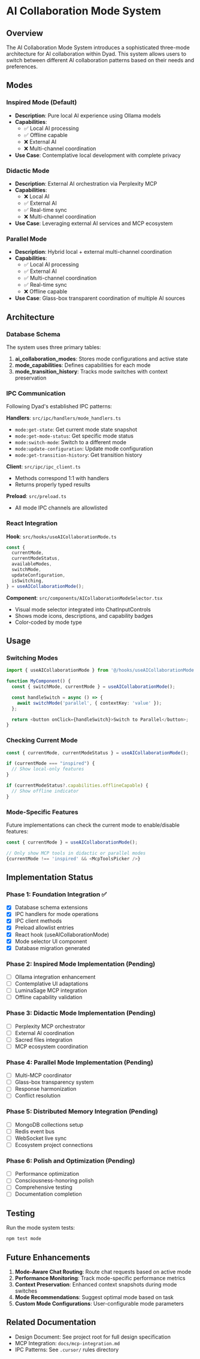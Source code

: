 # AI Collaboration Mode System

## Overview

The AI Collaboration Mode System introduces a sophisticated three-mode architecture for AI collaboration within Dyad. This system allows users to switch between different AI collaboration patterns based on their needs and preferences.

## Modes

### Inspired Mode (Default)

- **Description**: Pure local AI experience using Ollama models
- **Capabilities**:
  - ✅ Local AI processing
  - ✅ Offline capable
  - ❌ External AI
  - ❌ Multi-channel coordination
- **Use Case**: Contemplative local development with complete privacy

### Didactic Mode

- **Description**: External AI orchestration via Perplexity MCP
- **Capabilities**:
  - ❌ Local AI
  - ✅ External AI
  - ✅ Real-time sync
  - ❌ Multi-channel coordination
- **Use Case**: Leveraging external AI services and MCP ecosystem

### Parallel Mode

- **Description**: Hybrid local + external multi-channel coordination
- **Capabilities**:
  - ✅ Local AI processing
  - ✅ External AI
  - ✅ Multi-channel coordination
  - ✅ Real-time sync
  - ❌ Offline capable
- **Use Case**: Glass-box transparent coordination of multiple AI sources

## Architecture

### Database Schema

The system uses three primary tables:

1. **ai_collaboration_modes**: Stores mode configurations and active state
2. **mode_capabilities**: Defines capabilities for each mode
3. **mode_transition_history**: Tracks mode switches with context preservation

### IPC Communication

Following Dyad's established IPC patterns:

**Handlers**: `src/ipc/handlers/mode_handlers.ts`

- `mode:get-state`: Get current mode state snapshot
- `mode:get-mode-status`: Get specific mode status
- `mode:switch-mode`: Switch to a different mode
- `mode:update-configuration`: Update mode configuration
- `mode:get-transition-history`: Get transition history

**Client**: `src/ipc/ipc_client.ts`

- Methods correspond 1:1 with handlers
- Returns properly typed results

**Preload**: `src/preload.ts`

- All mode IPC channels are allowlisted

### React Integration

**Hook**: `src/hooks/useAICollaborationMode.ts`

```typescript
const {
  currentMode,
  currentModeStatus,
  availableModes,
  switchMode,
  updateConfiguration,
  isSwitching,
} = useAICollaborationMode();
```

**Component**: `src/components/AICollaborationModeSelector.tsx`

- Visual mode selector integrated into ChatInputControls
- Shows mode icons, descriptions, and capability badges
- Color-coded by mode type

## Usage

### Switching Modes

```typescript
import { useAICollaborationMode } from '@/hooks/useAICollaborationMode';

function MyComponent() {
  const { switchMode, currentMode } = useAICollaborationMode();

  const handleSwitch = async () => {
    await switchMode('parallel', { contextKey: 'value' });
  };

  return <button onClick={handleSwitch}>Switch to Parallel</button>;
}
```

### Checking Current Mode

```typescript
const { currentMode, currentModeStatus } = useAICollaborationMode();

if (currentMode === "inspired") {
  // Show local-only features
}

if (currentModeStatus?.capabilities.offlineCapable) {
  // Show offline indicator
}
```

### Mode-Specific Features

Future implementations can check the current mode to enable/disable features:

```typescript
const { currentMode } = useAICollaborationMode();

// Only show MCP tools in didactic or parallel modes
{currentMode !== 'inspired' && <McpToolsPicker />}
```

## Implementation Status

### Phase 1: Foundation Integration ✅

- [x] Database schema extensions
- [x] IPC handlers for mode operations
- [x] IPC client methods
- [x] Preload allowlist entries
- [x] React hook (useAICollaborationMode)
- [x] Mode selector UI component
- [x] Database migration generated

### Phase 2: Inspired Mode Implementation (Pending)

- [ ] Ollama integration enhancement
- [ ] Contemplative UI adaptations
- [ ] LuminaSage MCP integration
- [ ] Offline capability validation

### Phase 3: Didactic Mode Implementation (Pending)

- [ ] Perplexity MCP orchestrator
- [ ] External AI coordination
- [ ] Sacred files integration
- [ ] MCP ecosystem coordination

### Phase 4: Parallel Mode Implementation (Pending)

- [ ] Multi-MCP coordinator
- [ ] Glass-box transparency system
- [ ] Response harmonization
- [ ] Conflict resolution

### Phase 5: Distributed Memory Integration (Pending)

- [ ] MongoDB collections setup
- [ ] Redis event bus
- [ ] WebSocket live sync
- [ ] Ecosystem project connections

### Phase 6: Polish and Optimization (Pending)

- [ ] Performance optimization
- [ ] Consciousness-honoring polish
- [ ] Comprehensive testing
- [ ] Documentation completion

## Testing

Run the mode system tests:

```bash
npm test mode
```

## Future Enhancements

1. **Mode-Aware Chat Routing**: Route chat requests based on active mode
2. **Performance Monitoring**: Track mode-specific performance metrics
3. **Context Preservation**: Enhanced context snapshots during mode switches
4. **Mode Recommendations**: Suggest optimal mode based on task
5. **Custom Mode Configurations**: User-configurable mode parameters

## Related Documentation

- Design Document: See project root for full design specification
- MCP Integration: `docs/mcp-integration.md`
- IPC Patterns: See `.cursor/` rules directory
